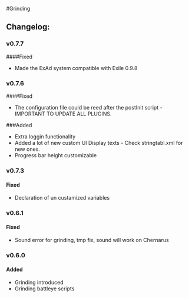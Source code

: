 #Grinding  
## Changelog:    

### v0.7.7  
####Fixed
* Made the ExAd system compatible with Exile 0.9.8

### v0.7.6  
####Fixed
* The configuration file could be reed after the postInit script - IMPORTANT TO UPDATE ALL PLUGINS.

###Added
* Extra loggin functionality
* Added a lot of new custom UI Display texts - Check stringtabl.xml for new ones.
* Progress bar height customizable

### v0.7.3  
#### Fixed  
* Declaration of un custamized variables   

### v0.6.1  
#### Fixed 
* Sound error for grinding, tmp fix, sound will work on Chernarus

### v0.6.0   
#### Added  
* Grinding introduced  
* Grinding battleye scripts  

